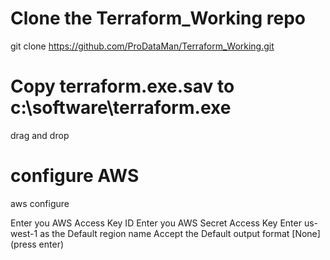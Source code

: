 # Clone the Terraform_Working repo
git clone https://github.com/ProDataMan/Terraform_Working.git

# Copy terraform.exe.sav to c:\software\terraform.exe
drag and drop

# configure AWS
aws configure

Enter you AWS Access Key ID
Enter you AWS Secret Access Key
Enter us-west-1 as the Default region name
Accept the Default output format [None] (press enter)

# 